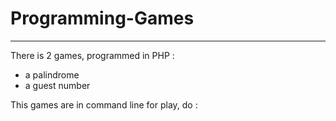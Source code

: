 # Programming-Games
--- 
There is 2 games, programmed in PHP :
- a palindrome
- a guest number

This games are in command line for play, do :
```php + ${file}
```
